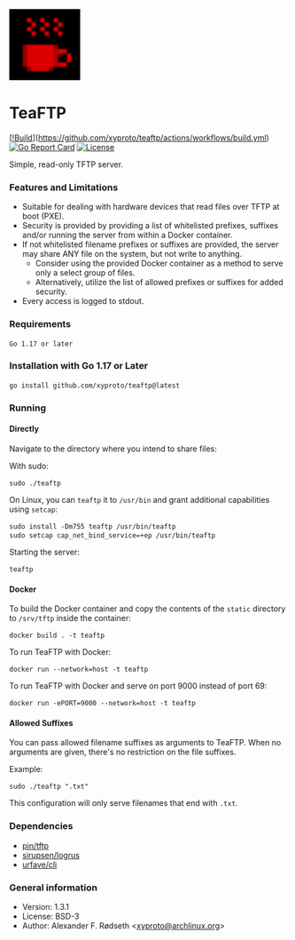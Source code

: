 <img src="img/teaftp.svg" width="128">

# TeaFTP

[[!Build](https://github.com/xyproto/teaftp/actions/workflows/build.yml/badge.svg)](https://github.com/xyproto/teaftp/actions/workflows/build.yml) [![Go Report Card](https://goreportcard.com/badge/github.com/xyproto/teaftp)](https://goreportcard.com/report/github.com/xyproto/teaftp) [![License](https://img.shields.io/badge/license-BSD-green.svg?style=flat)](https://raw.githubusercontent.com/xyproto/teaftp/main/LICENSE)

Simple, read-only TFTP server.

### Features and Limitations

* Suitable for dealing with hardware devices that read files over TFTP at boot (PXE).
* Security is provided by providing a list of whitelisted prefixes, suffixes and/or running the server from within a Docker container.
* If not whitelisted filename prefixes or suffixes are provided, the server may share ANY file on the system, but not write to anything.
  * Consider using the provided Docker container as a method to serve only a select group of files.
  * Alternatively, utilize the list of allowed prefixes or suffixes for added security.
* Every access is logged to stdout.

### Requirements

    Go 1.17 or later

### Installation with Go 1.17 or Later

    go install github.com/xyproto/teaftp@latest

### Running

#### Directly

Navigate to the directory where you intend to share files:

With sudo:

    sudo ./teaftp

On Linux, you can `teaftp` it to `/usr/bin` and grant additional capabilities using `setcap`:

    sudo install -Dm755 teaftp /usr/bin/teaftp
    sudo setcap cap_net_bind_service=+ep /usr/bin/teaftp

Starting the server:

    teaftp

#### Docker

To build the Docker container and copy the contents of the `static` directory to `/srv/tftp` inside the container:

    docker build . -t teaftp

To run TeaFTP with Docker:

    docker run --network=host -t teaftp

To run TeaFTP with Docker and serve on port 9000 instead of port 69:

    docker run -ePORT=9000 --network=host -t teaftp

#### Allowed Suffixes

You can pass allowed filename suffixes as arguments to TeaFTP. When no arguments are given, there's no restriction on the file suffixes.

Example:

    sudo ./teaftp ".txt"

This configuration will only serve filenames that end with `.txt`.

### Dependencies

* [pin/tftp](https://github.com/pin/tftp)
* [sirupsen/logrus](https://github.com/sirupsen/logrus)
* [urfave/cli](https://github.com/urfave/cli)

### General information

* Version: 1.3.1
* License: BSD-3
* Author: Alexander F. Rødseth &lt;xyproto@archlinux.org&gt;
